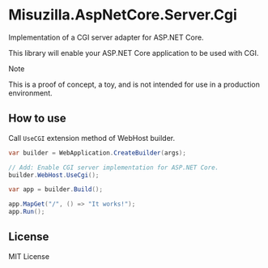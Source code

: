 # Misuzilla.AspNetCore.Server.Cgi
Implementation of a CGI server adapter for ASP.NET Core.

This library will enable your ASP.NET Core application to be used with CGI.

> [!NOTE]
> This is a proof of concept, a toy, and is not intended for use in a production environment.

## How to use

Call `UseCGI` extension method of WebHost builder.

```csharp
var builder = WebApplication.CreateBuilder(args);

// Add: Enable CGI server implementation for ASP.NET Core.
builder.WebHost.UseCgi();

var app = builder.Build();

app.MapGet("/", () => "It works!");
app.Run();

```

## License
MIT License